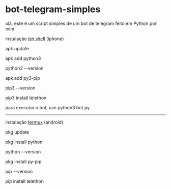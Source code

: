 # bot-telegram-simples
olá, este é um script simples de um bot de telegram feito em Python por mim

instalação [ish shell]([https://github.com](https://apps.apple.com/br/app/ish-shell/id1436902243)) (iphone)

apk update

apk add python3

python3 --version

apk add py3-pip

pip3 --version

pip3 install telethon

para executar o bot, use python3 bot.py

------------------------------------------

instalação [termux]([https://github.com](https://termux.softonic.com.br/android)) (android)

pkg update

pkg install python

python --version

pkg install py-pip

pip --version

pip install telethon

